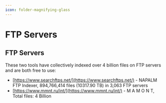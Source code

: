 ```yaml
---
icon: folder-magnifying-glass
---
```


# FTP Servers

## FTP Servers

&#x20;These two tools have collectively indexed over 4 billion files on FTP servers and are both free to use:

* [https://www.searchftps.net/](https://www.searchftps.net/) - NAPALM FTP Indexer, 894,766,414 files (10317.90 TB) in 3,063 FTP servers
* [https://www.mmnt.ru/int/](https://www.mmnt.ru/int/) - M A M O N T, Total files: 4 Billion

